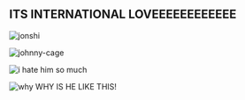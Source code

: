 ## ITS INTERNATIONAL LOVEEEEEEEEEEEE

![jonshi](https://github.com/user-attachments/assets/f0791c21-ec2a-406e-8518-8d1b07eb27ab)

![johnny-cage](https://github.com/user-attachments/assets/c5ffe0ec-7e6e-4aca-a624-0f4567f72843)

![i hate him so much](https://github.com/user-attachments/assets/d9e834bf-d2a0-4508-9380-fd2f3a833a3f)

![why](https://github.com/user-attachments/assets/bafde2b9-fe53-4f31-803e-4d8b8df3f49e)
WHY IS HE LIKE THIS!
